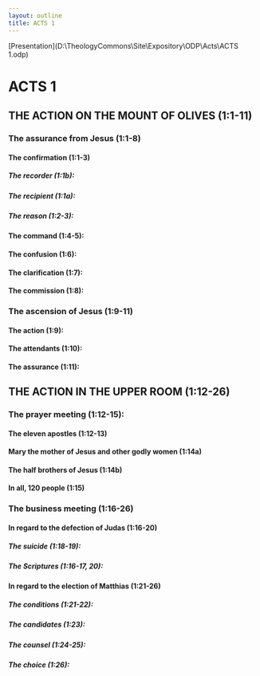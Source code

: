 ```yaml
---
layout: outline
title: ACTS 1
---
```

[Presentation](D:\TheologyCommons\Site\Expository\ODP\Acts\ACTS 1.odp)
# ACTS 1 
## THE ACTION ON THE MOUNT OF OLIVES (1:1-11) 
###  The assurance from Jesus (1:1-8) 
####  The confirmation (1:1-3) 
#####  The recorder (1:1b): 
#####  The recipient (1:1a): 
#####  The reason (1:2-3): 
####  The command (1:4-5): 
####  The confusion (1:6): 
####  The clarification (1:7): 
####  The commission (1:8): 
###  The ascension of Jesus (1:9-11) 
####  The action (1:9): 
####  The attendants (1:10): 
####  The assurance (1:11): 
## THE ACTION IN THE UPPER ROOM (1:12-26) 
###  The prayer meeting (1:12-15): 
####  The eleven apostles (1:12-13) 
####  Mary the mother of Jesus and other godly women (1:14a) 
####  The half brothers of Jesus (1:14b) 
####  In all, 120 people (1:15) 
###  The business meeting (1:16-26) 
####  In regard to the defection of Judas (1:16-20) 
#####  The suicide (1:18-19): 
#####  The Scriptures (1:16-17, 20): 
####  In regard to the election of Matthias (1:21-26) 
#####  The conditions (1:21-22): 
#####  The candidates (1:23): 
#####  The counsel (1:24-25): 
#####  The choice (1:26): 
